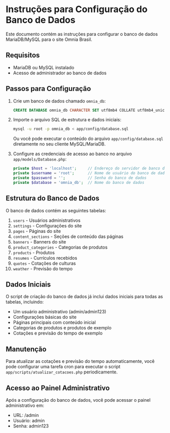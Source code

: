# Instruções para Configuração do Banco de Dados

Este documento contém as instruções para configurar o banco de dados MariaDB/MySQL para o site Omnia Brasil.

## Requisitos

- MariaDB ou MySQL instalado
- Acesso de administrador ao banco de dados

## Passos para Configuração

1. Crie um banco de dados chamado `omnia_db`:
   ```sql
   CREATE DATABASE omnia_db CHARACTER SET utf8mb4 COLLATE utf8mb4_unicode_ci;
   ```

2. Importe o arquivo SQL de estrutura e dados iniciais:
   ```bash
   mysql -u root -p omnia_db < app/config/database.sql
   ```
   
   Ou você pode executar o conteúdo do arquivo `app/config/database.sql` diretamente no seu cliente MySQL/MariaDB.

3. Configure as credenciais de acesso ao banco no arquivo `app/models/Database.php`:
   ```php
   private $host = 'localhost';     // Endereço do servidor de banco de dados
   private $username = 'root';      // Nome de usuário do banco de dados
   private $password = '';          // Senha do banco de dados
   private $database = 'omnia_db';  // Nome do banco de dados
   ```

## Estrutura do Banco de Dados

O banco de dados contém as seguintes tabelas:

1. `users` - Usuários administrativos
2. `settings` - Configurações do site
3. `pages` - Páginas do site
4. `content_sections` - Seções de conteúdo das páginas
5. `banners` - Banners do site
6. `product_categories` - Categorias de produtos
7. `products` - Produtos
8. `resumes` - Currículos recebidos
9. `quotes` - Cotações de culturas
10. `weather` - Previsão do tempo

## Dados Iniciais

O script de criação do banco de dados já inclui dados iniciais para todas as tabelas, incluindo:

- Um usuário administrativo (admin/admin123)
- Configurações básicas do site
- Páginas principais com conteúdo inicial
- Categorias de produtos e produtos de exemplo
- Cotações e previsão do tempo de exemplo

## Manutenção

Para atualizar as cotações e previsão do tempo automaticamente, você pode configurar uma tarefa cron para executar o script `app/scripts/atualizar_cotacoes.php` periodicamente.

## Acesso ao Painel Administrativo

Após a configuração do banco de dados, você pode acessar o painel administrativo em:

- URL: /admin
- Usuário: admin
- Senha: admin123
